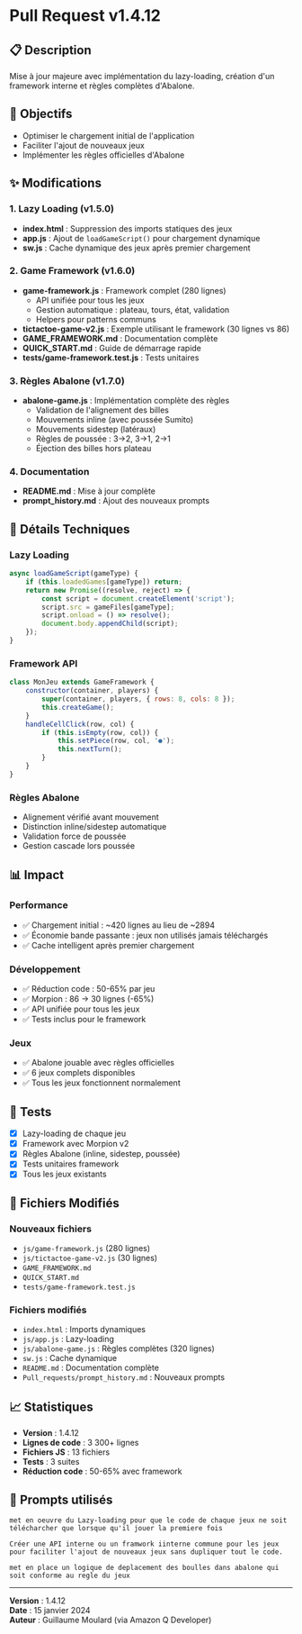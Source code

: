# Pull Request v1.4.12

## 📋 Description

Mise à jour majeure avec implémentation du lazy-loading, création d'un framework interne et règles complètes d'Abalone.

## 🎯 Objectifs

- Optimiser le chargement initial de l'application
- Faciliter l'ajout de nouveaux jeux
- Implémenter les règles officielles d'Abalone

## ✨ Modifications

### 1. Lazy Loading (v1.5.0)
- **index.html** : Suppression des imports statiques des jeux
- **app.js** : Ajout de `loadGameScript()` pour chargement dynamique
- **sw.js** : Cache dynamique des jeux après premier chargement

### 2. Game Framework (v1.6.0)
- **game-framework.js** : Framework complet (280 lignes)
  - API unifiée pour tous les jeux
  - Gestion automatique : plateau, tours, état, validation
  - Helpers pour patterns communs
- **tictactoe-game-v2.js** : Exemple utilisant le framework (30 lignes vs 86)
- **GAME_FRAMEWORK.md** : Documentation complète
- **QUICK_START.md** : Guide de démarrage rapide
- **tests/game-framework.test.js** : Tests unitaires

### 3. Règles Abalone (v1.7.0)
- **abalone-game.js** : Implémentation complète des règles
  - Validation de l'alignement des billes
  - Mouvements inline (avec poussée Sumito)
  - Mouvements sidestep (latéraux)
  - Règles de poussée : 3→2, 3→1, 2→1
  - Éjection des billes hors plateau

### 4. Documentation
- **README.md** : Mise à jour complète
- **prompt_history.md** : Ajout des nouveaux prompts

## 🔧 Détails Techniques

### Lazy Loading
```javascript
async loadGameScript(gameType) {
    if (this.loadedGames[gameType]) return;
    return new Promise((resolve, reject) => {
        const script = document.createElement('script');
        script.src = gameFiles[gameType];
        script.onload = () => resolve();
        document.body.appendChild(script);
    });
}
```

### Framework API
```javascript
class MonJeu extends GameFramework {
    constructor(container, players) {
        super(container, players, { rows: 8, cols: 8 });
        this.createGame();
    }
    handleCellClick(row, col) {
        if (this.isEmpty(row, col)) {
            this.setPiece(row, col, '●');
            this.nextTurn();
        }
    }
}
```

### Règles Abalone
- Alignement vérifié avant mouvement
- Distinction inline/sidestep automatique
- Validation force de poussée
- Gestion cascade lors poussée

## 📊 Impact

### Performance
- ✅ Chargement initial : ~420 lignes au lieu de ~2894
- ✅ Économie bande passante : jeux non utilisés jamais téléchargés
- ✅ Cache intelligent après premier chargement

### Développement
- ✅ Réduction code : 50-65% par jeu
- ✅ Morpion : 86 → 30 lignes (-65%)
- ✅ API unifiée pour tous les jeux
- ✅ Tests inclus pour le framework

### Jeux
- ✅ Abalone jouable avec règles officielles
- ✅ 6 jeux complets disponibles
- ✅ Tous les jeux fonctionnent normalement

## 🧪 Tests

- [x] Lazy-loading de chaque jeu
- [x] Framework avec Morpion v2
- [x] Règles Abalone (inline, sidestep, poussée)
- [x] Tests unitaires framework
- [x] Tous les jeux existants

## 📝 Fichiers Modifiés

### Nouveaux fichiers
- `js/game-framework.js` (280 lignes)
- `js/tictactoe-game-v2.js` (30 lignes)
- `GAME_FRAMEWORK.md`
- `QUICK_START.md`
- `tests/game-framework.test.js`

### Fichiers modifiés
- `index.html` : Imports dynamiques
- `js/app.js` : Lazy-loading
- `js/abalone-game.js` : Règles complètes (320 lignes)
- `sw.js` : Cache dynamique
- `README.md` : Documentation complète
- `Pull_requests/prompt_history.md` : Nouveaux prompts

## 📈 Statistiques

- **Version** : 1.4.12
- **Lignes de code** : 3 300+ lignes
- **Fichiers JS** : 13 fichiers
- **Tests** : 3 suites
- **Réduction code** : 50-65% avec framework

## 🔗 Prompts utilisés

```
met en oeuvre du Lazy-loading pour que le code de chaque jeux ne soit télécharcher que lorsque qu'il jouer la premiere fois
```

```
Créer une API interne ou un framwork iinterne commune pour les jeux pour faciliter l'ajout de nouveaux jeux sans dupliquer tout le code.
```

```
met en place un logique de deplacement des boulles dans abalone qui soit conforme au regle du jeux
```

---

**Version** : 1.4.12  
**Date** : 15 janvier 2024  
**Auteur** : Guillaume Moulard (via Amazon Q Developer)
